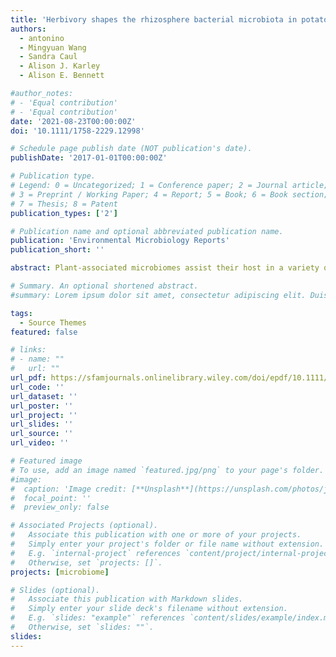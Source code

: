 ```yaml
---
title: 'Herbivory shapes the rhizosphere bacterial microbiota in potato plants'
authors:
  - antonino
  - Mingyuan Wang
  - Sandra Caul
  - Alison J. Karley
  - Alison E. Bennett

#author_notes:
# - 'Equal contribution'
# - 'Equal contribution'
date: '2021-08-23T00:00:00Z'
doi: '10.1111/1758-2229.12998'

# Schedule page publish date (NOT publication's date).
publishDate: '2017-01-01T00:00:00Z'

# Publication type.
# Legend: 0 = Uncategorized; 1 = Conference paper; 2 = Journal article;
# 3 = Preprint / Working Paper; 4 = Report; 5 = Book; 6 = Book section;
# 7 = Thesis; 8 = Patent
publication_types: ['2']

# Publication name and optional abbreviated publication name.
publication: 'Environmental Microbiology Reports'
publication_short: ''

abstract: Plant-associated microbiomes assist their host in a variety of activities, spanning from nutrition to defence against herbivores and diseases. Previous research showed that plant-associated microbiomes shift their composition when plants are exposed to stressors, including herbivory. However, existing studies explored only single herbivore-plant combinations, whereas plants are often attacked by several different herbivores, but the effects of multiple herbivore types on the plant microbiome remain to be determined. Here, we first tested whether feeding by different herbivores (aphids, nematodes and slugs) produces a shift in the rhizosphere bacterial microbiota associated with potato plants. Then, we expanded this question asking whether the identity of the herbivore produces different effects on the rhizosphere microbial community. While we found shifts in microbial diversity and structure due to herbivory, we observed that the herbivore identity does not influence the diversity or community structure of bacteria thriving in the rhizosphere. However, a deeper analysis revealed that the herbivores differentially affected the structure of the network of microbial co-occurrences. Our results have the potential to increase our ability to predict how plant microbiomes assemble and aid our understanding of the role of plant microbiome in plant responses to biotic stress.

# Summary. An optional shortened abstract.
#summary: Lorem ipsum dolor sit amet, consectetur adipiscing elit. Duis posuere tellus ac convallis placerat. Proin tincidunt magna sed ex sollicitudin condimentum.

tags:
  - Source Themes
featured: false

# links:
# - name: ""
#   url: ""
url_pdf: https://sfamjournals.onlinelibrary.wiley.com/doi/epdf/10.1111/1758-2229.12998
url_code: ''
url_dataset: ''
url_poster: ''
url_project: ''
url_slides: ''
url_source: ''
url_video: ''

# Featured image
# To use, add an image named `featured.jpg/png` to your page's folder.
#image:
#  caption: 'Image credit: [**Unsplash**](https://unsplash.com/photos/jdD8gXaTZsc)'
#  focal_point: ''
#  preview_only: false

# Associated Projects (optional).
#   Associate this publication with one or more of your projects.
#   Simply enter your project's folder or file name without extension.
#   E.g. `internal-project` references `content/project/internal-project/index.md`.
#   Otherwise, set `projects: []`.
projects: [microbiome]

# Slides (optional).
#   Associate this publication with Markdown slides.
#   Simply enter your slide deck's filename without extension.
#   E.g. `slides: "example"` references `content/slides/example/index.md`.
#   Otherwise, set `slides: ""`.
slides:
---
```

